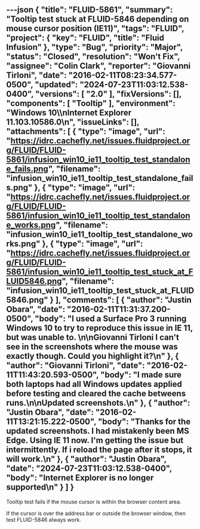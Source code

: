 ---json
{
  "title": "FLUID-5861",
  "summary": "Tooltip test stuck at FLUID-5846 depending on mouse cursor position (IE11)",
  "tags": "FLUID",
  "project": {
    "key": "FLUID",
    "title": "Fluid Infusion"
  },
  "type": "Bug",
  "priority": "Major",
  "status": "Closed",
  "resolution": "Won't Fix",
  "assignee": "Colin Clark",
  "reporter": "Giovanni Tirloni",
  "date": "2016-02-11T08:23:34.577-0500",
  "updated": "2024-07-23T11:03:12.538-0400",
  "versions": [
    "2.0"
  ],
  "fixVersions": [],
  "components": [
    "Tooltip"
  ],
  "environment": "Windows 10\\\nInternet Explorer 11.103.10586.0\n",
  "issueLinks": [],
  "attachments": [
    {
      "type": "image",
      "url": "https://idrc.cachefly.net/issues.fluidproject.org/FLUID/FLUID-5861/infusion_win10_ie11_tooltip_test_standalone_fails.png",
      "filename": "infusion_win10_ie11_tooltip_test_standalone_fails.png"
    },
    {
      "type": "image",
      "url": "https://idrc.cachefly.net/issues.fluidproject.org/FLUID/FLUID-5861/infusion_win10_ie11_tooltip_test_standalone_works.png",
      "filename": "infusion_win10_ie11_tooltip_test_standalone_works.png"
    },
    {
      "type": "image",
      "url": "https://idrc.cachefly.net/issues.fluidproject.org/FLUID/FLUID-5861/infusion_win10_ie11_tooltip_test_stuck_at_FLUID5846.png",
      "filename": "infusion_win10_ie11_tooltip_test_stuck_at_FLUID5846.png"
    }
  ],
  "comments": [
    {
      "author": "Justin Obara",
      "date": "2016-02-11T11:31:37.200-0500",
      "body": "I used a Surface Pro 3 running Windows 10 to try to reproduce this issue in IE 11, but was unable to.&#x20;\n\nGiovanni Tirloni I can't see in the screenshots where the mouse was exactly though. Could you highlight it?\n"
    },
    {
      "author": "Giovanni Tirloni",
      "date": "2016-02-11T11:43:20.593-0500",
      "body": "I made sure both laptops had all Windows updates applied before testing and cleared the cache betweens runs.\n\nUpdated screenshots.\n"
    },
    {
      "author": "Justin Obara",
      "date": "2016-02-11T13:21:15.222-0500",
      "body": "Thanks for the updated screenshots. I had mistakenly been MS Edge. Using IE 11 now. I'm getting the issue but intermittently. If i reload the page after it stops, it will work.\n"
    },
    {
      "author": "Justin Obara",
      "date": "2024-07-23T11:03:12.538-0400",
      "body": "Internet Explorer is no longer supported\n"
    }
  ]
}
---
Tooltip test fails if the mouse cursor is within the browser content area.

If the cursor is over the address bar or outside the browser window, then test FLUID-5846 always work.

        